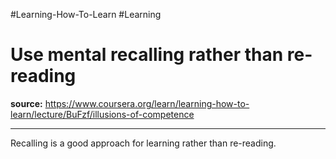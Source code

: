 #Learning-How-To-Learn #Learning 
# Use mental recalling rather than re-reading
**source:** https://www.coursera.org/learn/learning-how-to-learn/lecture/BuFzf/illusions-of-competence

---
Recalling is a good approach for learning rather than re-reading.
